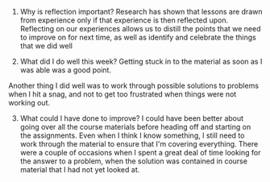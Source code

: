 1) Why is reflection important? 
Research has shown that lessons are drawn from experience only if that experience is then reflected upon. Reflecting on our experiences allows us to distill the points that we need to improve on for next time, as well as identify and celebrate the things that we did well

2) What did I do well this week?
Getting stuck in to the material as soon as I was able was a good point. 

Another thing I did well was to work through possible solutions to problems when I hit a snag, and not to get too frustrated when things were not working out. 

3) What could I have done to improve?
I could have been better about going over all the course materials before heading off and starting on the assignments. Even when I think I know something, I still need to work through the material to ensure that I'm covering everything. There were a couple of occasions when I spent a great deal of time looking for the answer to a problem, when the solution was contained in course material that I had not yet looked at. 